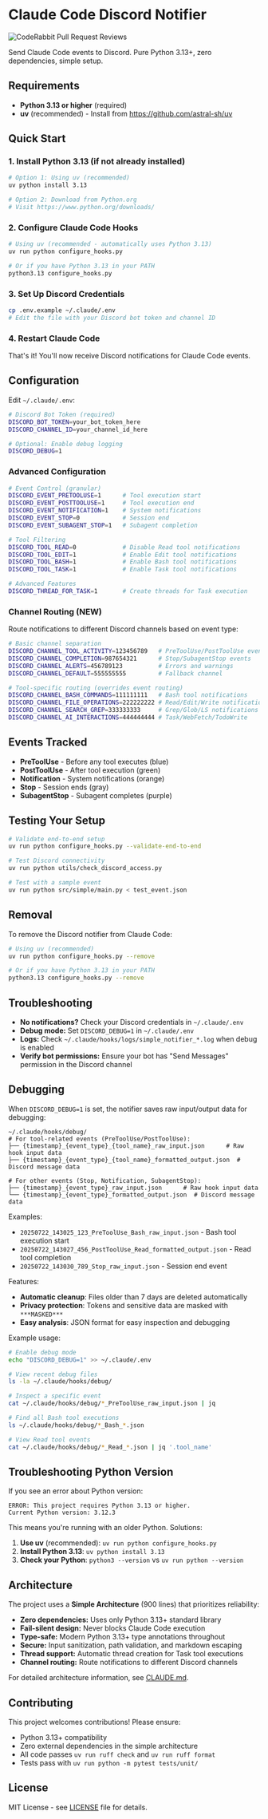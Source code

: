 # Claude Code Discord Notifier

![CodeRabbit Pull Request Reviews](https://img.shields.io/coderabbit/prs/github/Rokurolize/claude-code-event-notifier?utm_source=oss&utm_medium=github&utm_campaign=Rokurolize%2Fclaude-code-event-notifier&labelColor=171717&color=FF570A&link=https%3A%2F%2Fcoderabbit.ai&label=CodeRabbit+Reviews)

Send Claude Code events to Discord. Pure Python 3.13+, zero dependencies, simple setup.

## Requirements

- **Python 3.13 or higher** (required)
- **uv** (recommended) - Install from https://github.com/astral-sh/uv

## Quick Start

### 1. Install Python 3.13 (if not already installed)

```bash
# Option 1: Using uv (recommended)
uv python install 3.13

# Option 2: Download from Python.org
# Visit https://www.python.org/downloads/
```

### 2. Configure Claude Code Hooks

```bash
# Using uv (recommended - automatically uses Python 3.13)
uv run python configure_hooks.py

# Or if you have Python 3.13 in your PATH
python3.13 configure_hooks.py
```

### 3. Set Up Discord Credentials

```bash
cp .env.example ~/.claude/.env
# Edit the file with your Discord bot token and channel ID
```

### 4. Restart Claude Code

That's it! You'll now receive Discord notifications for Claude Code events.

## Configuration

Edit `~/.claude/.env`:

```bash
# Discord Bot Token (required)
DISCORD_BOT_TOKEN=your_bot_token_here
DISCORD_CHANNEL_ID=your_channel_id_here

# Optional: Enable debug logging
DISCORD_DEBUG=1
```

### Advanced Configuration

```bash
# Event Control (granular)
DISCORD_EVENT_PRETOOLUSE=1      # Tool execution start
DISCORD_EVENT_POSTTOOLUSE=1     # Tool execution end
DISCORD_EVENT_NOTIFICATION=1    # System notifications
DISCORD_EVENT_STOP=0            # Session end
DISCORD_EVENT_SUBAGENT_STOP=1   # Subagent completion

# Tool Filtering
DISCORD_TOOL_READ=0             # Disable Read tool notifications
DISCORD_TOOL_EDIT=1             # Enable Edit tool notifications
DISCORD_TOOL_BASH=1             # Enable Bash tool notifications
DISCORD_TOOL_TASK=1             # Enable Task tool notifications

# Advanced Features
DISCORD_THREAD_FOR_TASK=1       # Create threads for Task execution
```

### Channel Routing (NEW)

Route notifications to different Discord channels based on event type:

```bash
# Basic channel separation
DISCORD_CHANNEL_TOOL_ACTIVITY=123456789   # PreToolUse/PostToolUse events
DISCORD_CHANNEL_COMPLETION=987654321      # Stop/SubagentStop events  
DISCORD_CHANNEL_ALERTS=456789123          # Errors and warnings
DISCORD_CHANNEL_DEFAULT=555555555         # Fallback channel

# Tool-specific routing (overrides event routing)
DISCORD_CHANNEL_BASH_COMMANDS=111111111   # Bash tool notifications
DISCORD_CHANNEL_FILE_OPERATIONS=222222222 # Read/Edit/Write notifications
DISCORD_CHANNEL_SEARCH_GREP=333333333     # Grep/Glob/LS notifications
DISCORD_CHANNEL_AI_INTERACTIONS=444444444 # Task/WebFetch/TodoWrite
```

## Events Tracked

- **PreToolUse** - Before any tool executes (blue)
- **PostToolUse** - After tool execution (green)
- **Notification** - System notifications (orange)
- **Stop** - Session ends (gray)
- **SubagentStop** - Subagent completes (purple)

## Testing Your Setup

```bash
# Validate end-to-end setup
uv run python configure_hooks.py --validate-end-to-end

# Test Discord connectivity
uv run python utils/check_discord_access.py

# Test with a sample event
uv run python src/simple/main.py < test_event.json
```

## Removal

To remove the Discord notifier from Claude Code:

```bash
# Using uv (recommended)
uv run python configure_hooks.py --remove

# Or if you have Python 3.13 in your PATH
python3.13 configure_hooks.py --remove
```

## Troubleshooting

- **No notifications?** Check your Discord credentials in `~/.claude/.env`
- **Debug mode:** Set `DISCORD_DEBUG=1` in `~/.claude/.env`
- **Logs:** Check `~/.claude/hooks/logs/simple_notifier_*.log` when debug is enabled
- **Verify bot permissions:** Ensure your bot has "Send Messages" permission in the Discord channel

## Debugging

When `DISCORD_DEBUG=1` is set, the notifier saves raw input/output data for debugging:

```
~/.claude/hooks/debug/
# For tool-related events (PreToolUse/PostToolUse):
├── {timestamp}_{event_type}_{tool_name}_raw_input.json      # Raw hook input data
├── {timestamp}_{event_type}_{tool_name}_formatted_output.json  # Discord message data

# For other events (Stop, Notification, SubagentStop):
├── {timestamp}_{event_type}_raw_input.json      # Raw hook input data
└── {timestamp}_{event_type}_formatted_output.json  # Discord message data
```

Examples:
- `20250722_143025_123_PreToolUse_Bash_raw_input.json` - Bash tool execution start
- `20250722_143027_456_PostToolUse_Read_formatted_output.json` - Read tool completion
- `20250722_143030_789_Stop_raw_input.json` - Session end event

Features:
- **Automatic cleanup**: Files older than 7 days are deleted automatically
- **Privacy protection**: Tokens and sensitive data are masked with `***MASKED***`
- **Easy analysis**: JSON format for easy inspection and debugging

Example usage:
```bash
# Enable debug mode
echo "DISCORD_DEBUG=1" >> ~/.claude/.env

# View recent debug files
ls -la ~/.claude/hooks/debug/

# Inspect a specific event
cat ~/.claude/hooks/debug/*_PreToolUse_raw_input.json | jq

# Find all Bash tool executions
ls ~/.claude/hooks/debug/*_Bash_*.json

# View Read tool events
cat ~/.claude/hooks/debug/*_Read_*.json | jq '.tool_name'
```

## Troubleshooting Python Version

If you see an error about Python version:

```text
ERROR: This project requires Python 3.13 or higher.
Current Python version: 3.12.3
```

This means you're running with an older Python. Solutions:

1. **Use uv** (recommended): `uv run python configure_hooks.py`
2. **Install Python 3.13**: `uv python install 3.13`
3. **Check your Python**: `python3 --version` vs `uv run python --version`

## Architecture

The project uses a **Simple Architecture** (900 lines) that prioritizes reliability:

- **Zero dependencies:** Uses only Python 3.13+ standard library
- **Fail-silent design:** Never blocks Claude Code execution
- **Type-safe:** Modern Python 3.13+ type annotations throughout
- **Secure:** Input sanitization, path validation, and markdown escaping
- **Thread support:** Automatic thread creation for Task tool executions
- **Channel routing:** Route notifications to different Discord channels

For detailed architecture information, see [CLAUDE.md](CLAUDE.md).

## Contributing

This project welcomes contributions! Please ensure:
- Python 3.13+ compatibility
- Zero external dependencies in the simple architecture
- All code passes `uv run ruff check` and `uv run ruff format`
- Tests pass with `uv run python -m pytest tests/unit/`

## License

MIT License - see [LICENSE](LICENSE) file for details.
